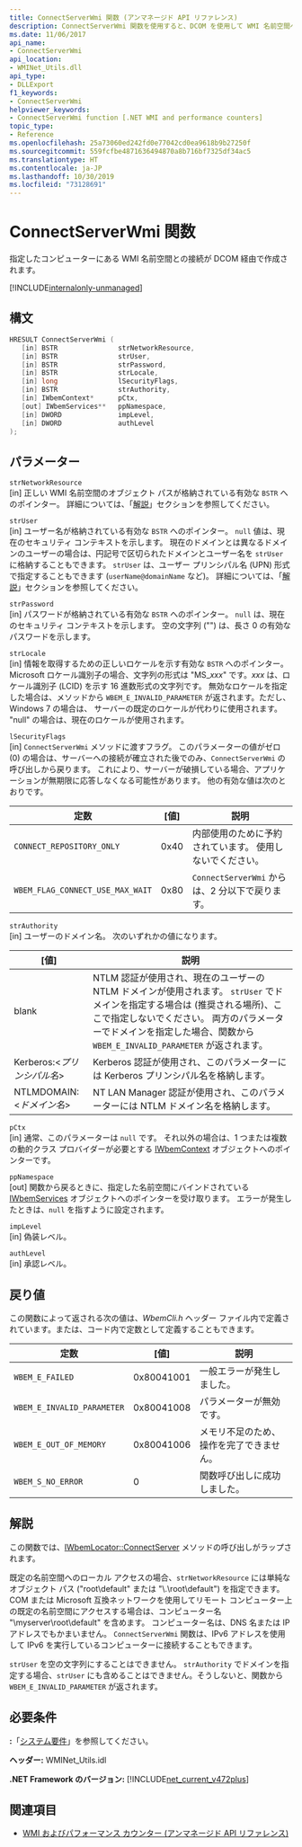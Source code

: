 ```yaml
---
title: ConnectServerWmi 関数 (アンマネージド API リファレンス)
description: ConnectServerWmi 関数を使用すると、DCOM を使用して WMI 名前空間への接続が作成されます。
ms.date: 11/06/2017
api_name:
- ConnectServerWmi
api_location:
- WMINet_Utils.dll
api_type:
- DLLExport
f1_keywords:
- ConnectServerWmi
helpviewer_keywords:
- ConnectServerWmi function [.NET WMI and performance counters]
topic_type:
- Reference
ms.openlocfilehash: 25a73060ed242fd0e77042cd0ea9618b9b27250f
ms.sourcegitcommit: 559fcfbe4871636494870a8b716bf7325df34ac5
ms.translationtype: HT
ms.contentlocale: ja-JP
ms.lasthandoff: 10/30/2019
ms.locfileid: "73128691"
---
```

# <a name="connectserverwmi-function"></a>ConnectServerWmi 関数

指定したコンピューターにある WMI 名前空間との接続が DCOM 経由で作成されます。

[!INCLUDE[internalonly-unmanaged](../../../../includes/internalonly-unmanaged.md)]

## <a name="syntax"></a>構文

```cpp
HRESULT ConnectServerWmi (
   [in] BSTR               strNetworkResource,
   [in] BSTR               strUser,
   [in] BSTR               strPassword,
   [in] BSTR               strLocale,
   [in] long               lSecurityFlags,
   [in] BSTR               strAuthority,
   [in] IWbemContext*      pCtx,
   [out] IWbemServices**   ppNamespace,
   [in] DWORD              impLevel,
   [in] DWORD              authLevel
);
```

## <a name="parameters"></a>パラメーター

`strNetworkResource`\
[in] 正しい WMI 名前空間のオブジェクト パスが格納されている有効な `BSTR` へのポインター。 詳細については、「[解説](#remarks)」セクションを参照してください。

`strUser`\
[in] ユーザー名が格納されている有効な `BSTR` へのポインター。 `null` 値は、現在のセキュリティ コンテキストを示します。 現在のドメインとは異なるドメインのユーザーの場合は、円記号で区切られたドメインとユーザー名を `strUser` に格納することもできます。 `strUser` は、ユーザー プリンシパル名 (UPN) 形式で指定することもできます (`userName@domainName` など)。 詳細については、「[解説](#remarks)」セクションを参照してください。

`strPassword`\
[in] パスワードが格納されている有効な `BSTR` へのポインター。 `null` は、現在のセキュリティ コンテキストを示します。 空の文字列 ("") は、長さ 0 の有効なパスワードを示します。

`strLocale`\
[in] 情報を取得するための正しいロケールを示す有効な `BSTR` へのポインター。 Microsoft ロケール識別子の場合、文字列の形式は "MS\_*xxx*" です。*xxx* は、ロケール識別子 (LCID) を示す 16 進数形式の文字列です。 無効なロケールを指定した場合は、メソッドから `WBEM_E_INVALID_PARAMETER` が返されます。ただし、Windows 7 の場合は、 サーバーの既定のロケールが代わりに使用されます。 "null" の場合は、現在のロケールが使用されます。

`lSecurityFlags`\
[in] `ConnectServerWmi` メソッドに渡すフラグ。 このパラメーターの値がゼロ (0) の場合は、サーバーへの接続が確立された後でのみ、`ConnectServerWmi` の呼び出しから戻ります。 これにより、サーバーが破損している場合、アプリケーションが無期限に応答しなくなる可能性があります。 他の有効な値は次のとおりです。

| 定数  | [値]  | 説明  |
|---------|---------|---------|
| `CONNECT_REPOSITORY_ONLY` | 0x40 | 内部使用のために予約されています。 使用しないでください。 |
| `WBEM_FLAG_CONNECT_USE_MAX_WAIT` | 0x80 | `ConnectServerWmi` からは、2 分以下で戻ります。 |

`strAuthority`\
[in] ユーザーのドメイン名。 次のいずれかの値になります。

| [値] | 説明 |
|---------|---------|
| blank | NTLM 認証が使用され、現在のユーザーの NTLM ドメインが使用されます。 `strUser` でドメインを指定する場合は (推奨される場所)、ここで指定しないでください。 両方のパラメーターでドメインを指定した場合、関数から `WBEM_E_INVALID_PARAMETER` が返されます。 |
| Kerberos:<*プリンシパル名*> | Kerberos 認証が使用され、このパラメーターには Kerberos プリンシパル名を格納します。 |
| NTLMDOMAIN:<*ドメイン名*> | NT LAN Manager 認証が使用され、このパラメーターには NTLM ドメイン名を格納します。 |

`pCtx`\
[in] 通常、このパラメーターは `null` です。 それ以外の場合は、1 つまたは複数の動的クラス プロバイダーが必要とする [IWbemContext](/windows/desktop/api/wbemcli/nn-wbemcli-iwbemcontext) オブジェクトへのポインターです。

`ppNamespace`\
[out] 関数から戻るときに、指定した名前空間にバインドされている [IWbemServices](/windows/desktop/api/wbemcli/nn-wbemcli-iwbemservices) オブジェクトへのポインターを受け取ります。 エラーが発生したときは、`null` を指すように設定されます。

`impLevel`\
[in] 偽装レベル。

`authLevel`\
[in] 承認レベル。

## <a name="return-value"></a>戻り値

この関数によって返される次の値は、*WbemCli.h* ヘッダー ファイル内で定義されています。または、コード内で定数として定義することもできます。

|定数  |[値]  |説明  |
|---------|---------|---------|
| `WBEM_E_FAILED` | 0x80041001 | 一般エラーが発生しました。 |
| `WBEM_E_INVALID_PARAMETER` | 0x80041008 | パラメーターが無効です。 |
| `WBEM_E_OUT_OF_MEMORY` | 0x80041006 | メモリ不足のため、操作を完了できません。 |
| `WBEM_S_NO_ERROR` | 0 | 関数呼び出しに成功しました。  |

## <a name="remarks"></a>解説

この関数では、[IWbemLocator::ConnectServer](/windows/desktop/api/wbemcli/nf-wbemcli-iwbemlocator-connectserver) メソッドの呼び出しがラップされます。

既定の名前空間へのローカル アクセスの場合、`strNetworkResource` には単純なオブジェクト パス ("root\default" または "\\.\root\default") を指定できます。 COM または Microsoft 互換ネットワークを使用してリモート コンピューター上の既定の名前空間にアクセスする場合は、コンピューター名 "\\myserver\root\default" を含めます。 コンピューター名は、DNS 名または IP アドレスでもかまいません。 `ConnectServerWmi` 関数は、IPv6 アドレスを使用して IPv6 を実行しているコンピューターに接続することもできます。

`strUser` を空の文字列にすることはできません。 `strAuthority` でドメインを指定する場合、`strUser` にも含めることはできません。そうしないと、関数から `WBEM_E_INVALID_PARAMETER` が返されます。

## <a name="requirements"></a>必要条件

 **:**「[システム要件](../../get-started/system-requirements.md)」を参照してください。

 **ヘッダー:** WMINet_Utils.idl

 **.NET Framework のバージョン:** [!INCLUDE[net_current_v472plus](../../../../includes/net-current-v472plus.md)]

## <a name="see-also"></a>関連項目

- [WMI およびパフォーマンス カウンター (アンマネージド API リファレンス)](index.md)
